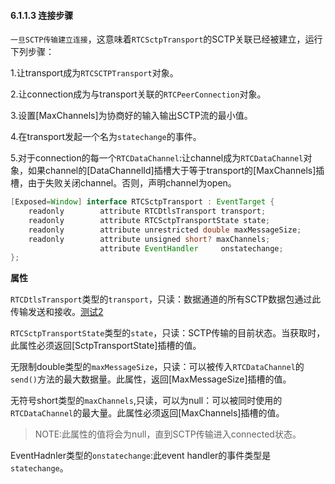 #### 6.1.1.3 连接步骤

`一旦SCTP传输建立连接`，这意味着`RTCSctpTransport`的SCTP关联已经被建立，运行下列步骤：

1.让transport成为`RTCSCTPTransport`对象。

2.让connection成为与transport关联的`RTCPeerConnection`对象。

3.设置[MaxChannels]为协商好的输入输出SCTP流的最小值。

4.在transport发起一个名为`statechange`的事件。

5.对于connection的每一个`RTCDataChannel`:让channel成为`RTCDataChannel`对象，如果channel的[DataChannelId]插槽大于等于transport的[MaxChannels]插槽，由于失败关闭channel。否则，声明channel为open。

```java
[Exposed=Window] interface RTCSctpTransport : EventTarget {
    readonly        attribute RTCDtlsTransport transport;
    readonly        attribute RTCSctpTransportState state;
    readonly        attribute unrestricted double maxMessageSize;
    readonly        attribute unsigned short? maxChannels;
                    attribute EventHandler     onstatechange;
};
```

**属性**

`RTCDtlsTransport`类型的`transport`，只读：数据通道的所有SCTP数据包通过此传输发送和接收。[测试2](https://github.com/web-platform-tests/wpt/blob/master/webrtc/RTCIceTransport.html)

`RTCSctpTransportState`类型的`state`，只读：SCTP传输的目前状态。当获取时，此属性必须返回[SctpTransportState]插槽的值。

无限制double类型的`maxMessageSize`，只读：可以被传入`RTCDataChannel`的`send()`方法的最大数据量。此属性，返回[MaxMessageSize]插槽的值。

无符号short类型的`maxChannels`,只读，可以为null：可以被同时使用的`RTCDataChannel`的最大量。此属性必须返回[MaxChannels]插槽的值。

> NOTE:此属性的值将会为null，直到SCTP传输进入connected状态。

EventHadnler类型的`onstatechange`:此event handler的事件类型是`statechange`。
